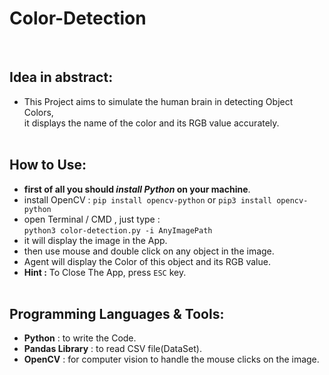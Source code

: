 # Color-Detection
<br>


## Idea in abstract:

- This Project aims to simulate the human brain in detecting Object Colors,<br>
  it displays the name of the color and its RGB value accurately.
 <br><br>
 
 
## How to Use:
 
 - **first of all you should *install Python* on your machine**.
 - install OpenCV : `pip install opencv-python` or `pip3 install opencv-python`
 - open Terminal / CMD , just type :<br> `python3 color-detection.py -i AnyImagePath`
 - it will display the image in the App.
 - then use mouse and double click on any object in the image.
 - Agent will display the Color of this object and its RGB value.
 - **Hint :** To Close The App, press `ESC` key.
<br><br>

## Programming Languages & Tools:
- **Python** : to write the Code.
- **Pandas Library** : to read CSV file(DataSet).
- **OpenCV** : for computer vision to handle the mouse clicks on the image.
